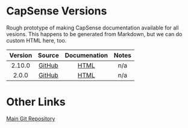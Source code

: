 
# CapSense Versions

Rough prototype of making CapSense documentation available for all vesions. This happens to be generated from Markdown, but we can do custom HTML here, too.


| Version | Source | Documenation | Notes |
| :-----: | :----: | :----------: | :---: |
| 2.10.0   | [GitHub](https://github.com/cypresssemiconductorco/capsense/tree/release-v2.10.0) | [HTML](https://forehead2k.github.io/capsense/v2.10/docs/capsense_api_reference_manual/html/index.html) | n/a |
| 2.0.0   | [GitHub](https://github.com/cypresssemiconductorco/capsense/tree/release-v2.0.0) | [HTML](https://forehead2k.github.io/capsense/v2.0/docs/capsense_api_reference_manual/html/index.html) | n/a |

# Other Links
[Main Git Repository](https://github.com/cypresssemiconductorco/capsense/)

